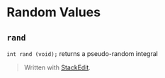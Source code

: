 # Random Values

## `rand`
`int rand (void);`
returns a pseudo-random integral 


> Written with [StackEdit](https://stackedit.io/).
<!--stackedit_data:
eyJoaXN0b3J5IjpbLTE0NDE4Nzk0NzddfQ==
-->